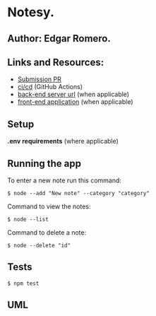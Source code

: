 


# Notesy.

## Author: Edgar Romero.

## Links and Resources:
* [Submission PR](https://github.com/Edgar-Romero87/notes/pull/1)
* [ci/cd]() (GitHub Actions)
* [back-end server url]() (when applicable)
* [front-end application]() (when applicable)

## Setup

**.env requirements** (where applicable)


## Running the app

To enter a new note run this command:

`$ node --add "New note" --category "category"`

Command to view the notes:

`$ node --list` 

Command to delete a note:

`$ node --delete "id"`

## Tests 

`$ npm test`




## UML

